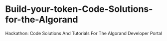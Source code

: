 # Build-your-token-Code-Solutions-for-the-Algorand
Hackathon: Code Solutions And Tutorials For The Algorand Developer Portal
